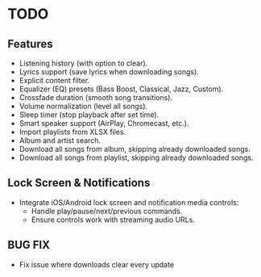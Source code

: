 # TODO

## Features
- Listening history (with option to clear).
- Lyrics support (save lyrics when downloading songs).
- Explicit content filter.
- Equalizer (EQ) presets (Bass Boost, Classical, Jazz, Custom).
- Crossfade duration (smooth song transitions).
- Volume normalization (level all songs).
- Sleep timer (stop playback after set time).
- Smart speaker support (AirPlay, Chromecast, etc.).
- Import playlists from XLSX files.
- Album and artist search.
- Download all songs from album, skipping already downloaded songs.
- Download all songs from playlist, skipping already downloaded songs.

## Lock Screen & Notifications
- Integrate iOS/Android lock screen and notification media controls:
  - Handle play/pause/next/previous commands.
  - Ensure controls work with streaming audio URLs.

## BUG FIX
- Fix issue where downloads clear every update